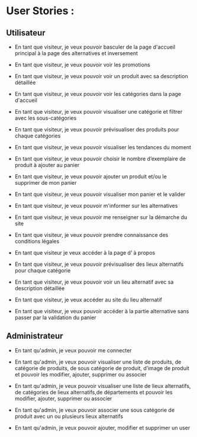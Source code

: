 # User Stories :

## Utilisateur

* En tant que visiteur, je veux pouvoir basculer de la page d'accueil principal à la page des alternatives et inversement

* En tant que visiteur, je veux pouvoir voir les promotions

* En tant que visiteur, je veux pouvoir voir un produit avec sa description détaillée

* En tant que visiteur, je veux pouvoir voir les catégories  dans la page d'accueil

* En tant que visiteur, je veux pouvoir visualiser  une catégorie et filtrer avec les sous-catégories

* En tant que visiteur, je veux pouvoir prévisualiser des produits pour chaque catégories

* En tant que visiteur, je veux pouvoir visualiser les tendances du moment

* En tant que visiteur, je veux pouvoir choisir le nombre d’exemplaire de produit à ajouter au panier

* En tant que visiteur, je veux pouvoir ajouter un produit et/ou le supprimer de mon panier

* En tant que visiteur, je veux pouvoir visualiser  mon panier et le valider

* En tant que visiteur, je veux pouvoir m'informer sur les alternatives

* En tant que visiteur, je veux pouvoir me renseigner sur la démarche du site

* En tant que visiteur, je veux pouvoir prendre connaissance des conditions légales

* En tant que visiteur je veux accéder à la page d’ à propos

* En tant que visiteur, je veux pouvoir prévisualiser des lieux alternatifs pour chaque catégorie

* En tant que visiteur, je veux pouvoir voir un lieu alternatif avec sa description détaillée

* En tant que visiteur, je veux accéder au site du lieu alternatif

* En tant que visiteur, je veux pouvoir accéder à la partie alternative sans passer par la validation du panier

## Administrateur

* En tant qu'admin, je veux pouvoir me connecter

* En tant qu'admin, je veux pouvoir visualiser une liste de produits, de catégorie de produits, de sous catégorie de produit, d’image de produit et pouvoir les modifier, ajouter, supprimer ou associer

* En tant qu'admin, je veux pouvoir visualiser une liste de lieux alternatifs, de catégories de lieux alternatifs,de départements et pouvoir les modifier, ajouter, supprimer ou associer

* En tant qu'admin, je veux pouvoir associer une sous catégorie de produit avec un ou plusieurs lieux alternatifs

* En tant qu'admin, je veux pouvoir ajouter, modifier et supprimer un user
